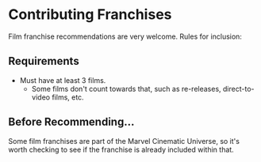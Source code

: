 # Contributing Franchises

Film franchise recommendations are very welcome. Rules for inclusion:

## Requirements
 * Must have at least 3 films.
   * Some films don't count towards that, such as re-releases, direct-to-video films, etc.
   
## Before Recommending...

Some film franchises are part of the Marvel Cinematic Universe, so it's worth checking to see if the franchise is already included within that.